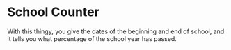 # School Counter

With this thingy, you give the dates of the beginning and end of school, and it tells you what percentage of the school year has passed.

